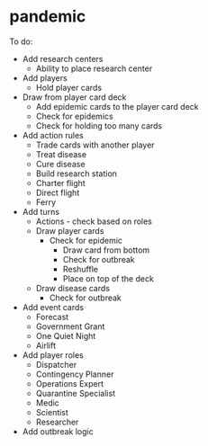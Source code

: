 pandemic
========

To do:
* Add research centers
  * Ability to place research center
* Add players
  * Hold player cards
* Draw from player card deck
    * Add epidemic cards to the player card deck
    * Check for epidemics
    * Check for holding too many cards
* Add action rules
  * Trade cards with another player
  * Treat disease
  * Cure disease
  * Build research station
  * Charter flight
  * Direct flight
  * Ferry
* Add turns
  * Actions - check based on roles
  * Draw player cards
    * Check for epidemic
      * Draw card from bottom
      * Check for outbreak
      * Reshuffle
      * Place on top of the deck
  * Draw disease cards
    * Check for outbreak
* Add event cards
  * Forecast
  * Government Grant
  * One Quiet Night
  * Airlift
* Add player roles
  * Dispatcher
  * Contingency Planner
  * Operations Expert
  * Quarantine Specialist
  * Medic
  * Scientist
  * Researcher
* Add outbreak logic
